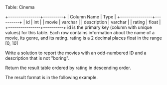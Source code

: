 Table: Cinema

+----------------+----------+
| Column Name    | Type     |
+----------------+----------+
| id             | int      |
| movie          | varchar  |
| description    | varchar  |
| rating         | float    |
+----------------+----------+
id is the primary key (column with unique values) for this table.
Each row contains information about the name of a movie, its genre, and its rating.
rating is a 2 decimal places float in the range [0, 10]

 

Write a solution to report the movies with an odd-numbered ID and a description that is not "boring".

Return the result table ordered by rating in descending order.

The result format is in the following example.

 